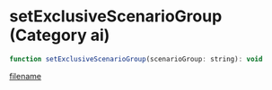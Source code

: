 # setExclusiveScenarioGroup (Category ai)

```js
function setExclusiveScenarioGroup(scenarioGroup: string): void
```

[filename](setExclusiveScenarioGroup_m.md ':include')